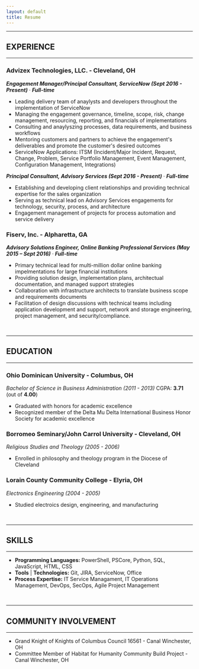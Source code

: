 ```yaml
---
layout: default
title: Resume
---
```


---
## EXPERIENCE
---

### Advizex Technologies, LLC. - Cleveland, OH
***Engagement Manager/Principal Consultant, ServiceNow (Sept 2016 - Present)*** &middot;	***Full-time***
* Leading delivery team of anaylysts and developers throughout the implementation of ServiceNow
* Managing the engagement governance, timeline, scope, risk, change management, resourcing, reporting, and financials of implementations
* Consulting and anaylyszing processes, data requirements, and business workflows
* Mentoring customers and partners to achieve the engagement's deliverables and promote the customer's desired outcomes
* ServiceNow Applications: ITSM (Incident/Major Incident, Request, Change, Problem, Service Portfolio Management, Event Management, Configuration Management, Integrations)

***Principal Consultant, Advisory Services (Sept 2016 - Present)*** &middot;	***Full-time***
* Establishing and developing client relationships and providing technical expertise for the sales organization
* Serving as technical lead on Advisory Services engagements for technology, security, process, and architecture
* Engagement management of projects for process automation and service delivery

### Fiserv, Inc. - Alpharetta, GA
***Advisory Solutions Engineer, Online Banking Professional Services (May 2015 – Sept 2016)*** &middot;    ***Full-time***
* Primary technical lead for multi-million dollar online banking impelmentations for large financial institutions
* Providing solution design, implementation plans, architectual documentation, and managed support strategies
* Collaboration with infrastructure architects to translate business scope and requirements documents
* Facilitation of design discussions with technical teams including application development and support, network and storage engineering, project management, and security/compliance.

<br />

---
## EDUCATION
---
### Ohio Dominican University - Columbus, OH
*Bachelor of Science in Business Administration (2011 - 2013)*
CGPA: **3.71** (out of **4.00**) 
* Graduated with honors for academic excellence
* Recognized member of the Delta Mu Delta International Business Honor Society for academic excellence

### Borromeo Seminary/John Carrol University - Cleveland, OH
*Religious Studies and Theology (2005 - 2006)*
* Enrolled in philosophy and theology program in the Diocese of Cleveland

### Lorain County Community College - Elyria, OH
*Electronics Engineering (2004 - 2005)*
* Studied electroics design, engineering, and manufacturing

<br />
  
---
## SKILLS  
---
* **Programming Languages:** PowerShell, PSCore, Python, SQL, JavaScript, HTML, CSS
* **Tools** &#124; **Technologies:** Git, JIRA, ServiceNow, Office
* **Process Expertise:** IT Service Managament, IT Operations Management, DevOps, SecOps, Agile Project Management

<br />

---
## COMMUNITY INVOLVEMENT
---
* Grand Knight of Knights of Columbus Council 16561 - Canal Winchester, OH
* Committee Member of Habitat for Humanity Community Build Project - Canal Winchester, OH
